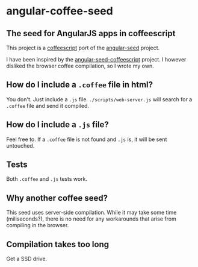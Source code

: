 # angular-coffee-seed
## The seed for AngularJS apps in coffeescript

This project is a [coffeescript](http://coffeescript.org/) port of the [angular-seed](https://github.com/angular/angular-seed) project.

I have been inspired by the [angular-seed-coffeescript](https://github.com/OClement/angular-seed-coffeescript) project. I however disliked the browser coffee compilation, so I wrote my own.

## How do I include a `.coffee` file in html?

You don't. Just include a `.js` file. `./scripts/web-server.js` will search for a `.coffee` file and send it compiled.

## How do I include a `.js` file?

Feel free to. If a `.coffee` file is not found and `.js` is, it will be sent untouched.

## Tests

Both `.coffee` and `.js` tests work.

## Why another coffee seed?

This seed uses server-side compilation. While it may take some time (miliseconds?), there is no need for any workarounds that arise from compiling in the browser.

## Compilation takes too long

Get a SSD drive.
